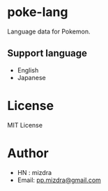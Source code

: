 # poke-lang
Language data for Pokemon.

## Support language
- English
- Japanese

# License
MIT License

# Author
- HN   : mizdra
- Email: <pp.mizdra@gmail.com>